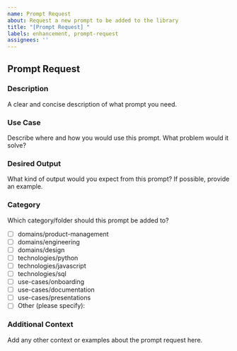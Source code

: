 ```yaml
---
name: Prompt Request
about: Request a new prompt to be added to the library
title: "[Prompt Request] "
labels: enhancement, prompt-request
assignees: ''
---
```


## Prompt Request

### Description
A clear and concise description of what prompt you need.

### Use Case
Describe where and how you would use this prompt. What problem would it solve?

### Desired Output
What kind of output would you expect from this prompt? If possible, provide an example.

### Category
Which category/folder should this prompt be added to?

- [ ] domains/product-management
- [ ] domains/engineering
- [ ] domains/design
- [ ] technologies/python
- [ ] technologies/javascript
- [ ] technologies/sql
- [ ] use-cases/onboarding
- [ ] use-cases/documentation
- [ ] use-cases/presentations
- [ ] Other (please specify):

### Additional Context
Add any other context or examples about the prompt request here. 